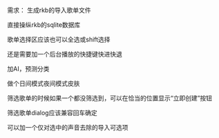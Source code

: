 需求：
生成rkb的导入歌单文件

直接操纵rkb的sqlite数据库

歌单选择区应该也可以全选或shift选择

还是需要加一个后台播放的快捷键快进快退

加AI，预测分类

做个日间模式夜间模式皮肤

筛选歌单的时候如果一个都没筛选到，可以在恰当的位置显示“立即创建”按钮

筛选歌单dialog应该兼容回车确定

可以加一个仅对选中的声音去除的导入可选项